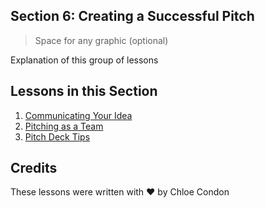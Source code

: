 ## Section 6: Creating a Successful Pitch

> Space for any graphic (optional)

Explanation of this group of lessons

## Lessons in this Section

1. [Communicating Your Idea](./1.Communicating-Your-Idea/README.md)
2. [Pitching as a Team](./2.Pitching-as-a-Team/README.md)
3. [Pitch Deck Tips](./3.Pitch-Deck-Tips/README.md)

## Credits
These lessons were written with ❤️ by Chloe Condon

